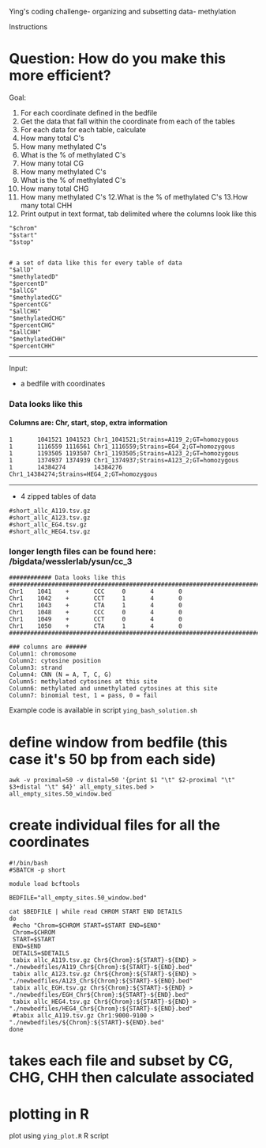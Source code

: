Ying's coding challenge- organizing and subsetting data- methylation

Instructions


Question: How do you make this more efficient? 
=============

Goal: 
1. For each coordinate defined in the bedfile
2. Get the data that fall within the coordinate from each of the tables
3. For each data for each table, calculate
4. How many total C's
5. How many methylated C's
6. What is the % of methylated C's 
7. How many total CG
8. How many methylated C's
9. What is the % of methylated C's 
10. How many total CHG
11. How many methylated C's
12.What is the % of methylated C's 
13.How many total CHH
14. Print output in text format, tab delimited where the columns look like this
	
```
"$chrom"	
"$start"	
"$stop"	


# a set of data like this for every table of data
"$allD"	
"$methylatedD"	
"$percentD"	
"$allCG" 
"$methylatedCG"	
"$percentCG" 
"$allCHG" 
"$methylatedCHG"	
"$percentCHG" 
"$allCHH" 
"$methylatedCHH"	
"$percentCHH"
```
----
Input: 
- a bedfile with coordinates


### Data looks like this
#### Columns are: Chr, start, stop, extra information
```
1       1041521 1041523 Chr1_1041521;Strains=A119_2;GT=homozygous
1       1116559 1116561 Chr1_1116559;Strains=EG4_2;GT=homozygous
1       1193505 1193507 Chr1_1193505;Strains=A123_2;GT=homozygous
1       1374937 1374939 Chr1_1374937;Strains=A123_2;GT=homozygous
1       14384274        14384276        Chr1_14384274;Strains=HEG4_2;GT=homozygous
```

----

- 4 zipped tables of data
```
#short_allc_A119.tsv.gz
#short_allc_A123.tsv.gz
#short_allc_EG4.tsv.gz
#short_allc_HEG4.tsv.gz
```

### longer length files can be found here: /bigdata/wesslerlab/ysun/cc_3
```
############ Data looks like this #########################################################################
Chr1    1041    +       CCC     0       4       0
Chr1    1042    +       CCT     1       4       0
Chr1    1043    +       CTA     1       4       0
Chr1    1048    +       CCC     0       4       0
Chr1    1049    +       CCT     0       4       0
Chr1    1050    +       CTA     1       4       0
############################################################################
```
```
### columns are ######
Column1: chromosome
Column2: cytosine position
Column3: strand
Column4: CNN (N = A, T, C, G)
Column5: methylated cytosines at this site
Column6: methylated and unmethylated cytosines at this site
Column7: binomial test, 1 = pass, 0 = fail
```

Example code is available in script `ying_bash_solution.sh`

# define window from bedfile (this case it's 50 bp from each side)

```awk -v proximal=50 -v distal=50 '{print $1 "\t" $2-proximal "\t" $3+distal "\t" $4}' all_empty_sites.bed > all_empty_sites.50_window.bed```

# create individual files for all the coordinates

```
#!/bin/bash
#SBATCH -p short

module load bcftools

BEDFILE="all_empty_sites.50_window.bed"

cat $BEDFILE | while read CHROM START END DETAILS
do
 #echo "Chrom=$CHROM START=$START END=$END"
 Chrom=$CHROM 
 START=$START 
 END=$END
 DETAILS=$DETAILS
 tabix allc_A119.tsv.gz Chr${Chrom}:${START}-${END} > "./newbedfiles/A119_Chr${Chrom}:${START}-${END}.bed"
 tabix allc_A123.tsv.gz Chr${Chrom}:${START}-${END} > "./newbedfiles/A123_Chr${Chrom}:${START}-${END}.bed"
 tabix allc_EGH.tsv.gz Chr${Chrom}:${START}-${END} > "./newbedfiles/EGH_Chr${Chrom}:${START}-${END}.bed"
 tabix allc_HEG4.tsv.gz Chr${Chrom}:${START}-${END} > "./newbedfiles/HEG4_Chr${Chrom}:${START}-${END}.bed"
 #tabix allc_A119.tsv.gz Chr1:9000-9100 > "./newbedfiles/${Chrom}:${START}-${END}.bed"
done
```
# takes each file and subset by CG, CHG, CHH then calculate associated


# plotting in R
plot using `ying_plot.R` R script











